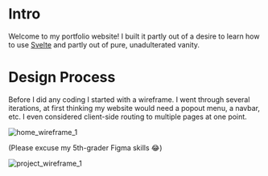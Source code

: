 # Intro
Welcome to my portfolio website! I built it partly out of a desire to learn how to use [Svelte](https://github.com/sveltejs/svelte) and partly out of pure, unadulterated vanity. 

# Design Process
Before I did any coding I started with a wireframe. I went through several iterations, at first thinking my website would need a popout menu, a navbar, etc. I even considered client-side routing to multiple pages at one point.

![home_wireframe_1](https://user-images.githubusercontent.com/84145162/132955067-599494bb-5935-4666-9ad6-976d08fd426a.png)

(Please excuse my 5th-grader Figma skills 😂)

![project_wireframe_1](https://user-images.githubusercontent.com/84145162/132955068-b8da8e1b-789f-4db2-affe-ad21e7089e10.png)


